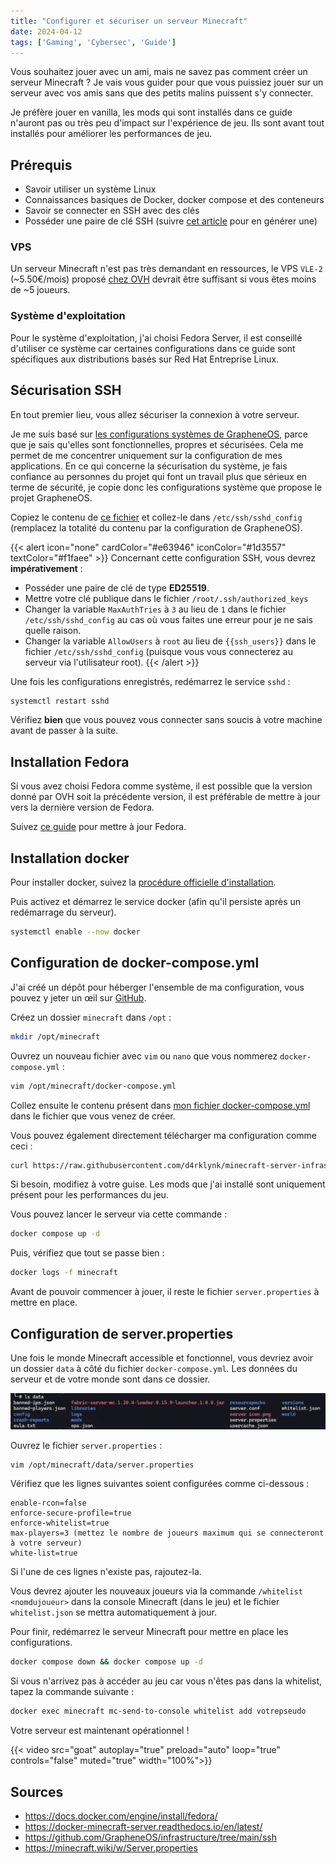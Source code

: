 ```yaml
---
title: "Configurer et sécuriser un serveur Minecraft"
date: 2024-04-12
tags: ['Gaming', 'Cybersec', 'Guide']
---
```


Vous souhaitez jouer avec un ami, mais ne savez pas comment créer un serveur Minecraft ? Je vais vous guider pour que vous puissiez jouer sur un serveur avec vos amis sans que des petits malins puissent s'y connecter.

Je préfère jouer en vanilla, les mods qui sont installés dans ce guide n'auront pas ou très peu d'impact sur l'expérience de jeu. Ils sont avant tout installés pour améliorer les performances de jeu.

## Prérequis

- Savoir utiliser un système Linux
- Connaissances basiques de Docker, docker compose et des conteneurs
- Savoir se connecter en SSH avec des clés
- Posséder une paire de clé SSH (suivre [cet article](https://wonderfall.space/retour-du-root-ssh/#sur-des-machines-distantes-mon-h%C3%A9ros-ssh-et-comment-je-lutilise) pour en générer une)

### VPS

Un serveur Minecraft n'est pas très demandant en ressources, le VPS `VLE-2` (~5.50€/mois) proposé [chez OVH](https://www.ovhcloud.com/fr/vps/) devrait être suffisant si vous êtes moins de ~5 joueurs.

### Système d'exploitation

Pour le système d'exploitation, j'ai choisi Fedora Server, il est conseillé d'utiliser ce système car certaines configurations dans ce guide sont spécifiques aux distributions basés sur Red Hat Entreprise Linux.

## Sécurisation SSH

En tout premier lieu, vous allez sécuriser la connexion à votre serveur.

Je me suis basé sur [les configurations systèmes de GrapheneOS](https://github.com/GrapheneOS/infrastructure), parce que je sais qu'elles sont fonctionnelles, propres et sécurisées. Cela me permet de me concentrer uniquement sur la configuration de mes applications. En ce qui concerne la sécurisation du système, je fais confiance au personnes du projet qui font un travail plus que sérieux en terme de sécurité, je copie donc les configurations système que propose le projet GrapheneOS.

Copiez le contenu de [ce fichier](https://github.com/GrapheneOS/infrastructure/blob/main/ssh/sshd_config) et collez-le dans `/etc/ssh/sshd_config` (remplacez la totalité du contenu par la configuration de GrapheneOS).

{{< alert icon="none" cardColor="#e63946" iconColor="#1d3557" textColor="#f1faee" >}}
Concernant cette configuration SSH, vous devrez **impérativement** :

- Posséder une paire de clé de type **ED25519**.
- Mettre votre clé publique dans le fichier `/root/.ssh/authorized_keys`
- Changer la variable `MaxAuthTries` à `3` au lieu de `1` dans le fichier `/etc/ssh/sshd_config` au cas où vous faites une erreur pour je ne sais quelle raison.
- Changer la variable `AllowUsers` à `root` au lieu de `{{ssh_users}}` dans le fichier `/etc/ssh/sshd_config` (puisque vous vous connecterez au serveur via l'utilisateur root).
{{< /alert >}}

Une fois les configurations enregistrés, redémarrez le service `sshd` :

```bash
systemctl restart sshd
```

Vérifiez **bien** que vous pouvez vous connecter sans soucis à votre machine avant de passer à la suite.

## Installation Fedora

Si vous avez choisi Fedora comme système, il est possible que la version donné par OVH soit la précédente version, il est préférable de mettre à jour vers la dernière version de Fedora.

Suivez [ce guide](https://docs.fedoraproject.org/en-US/quick-docs/upgrading-fedora-offline/) pour mettre à jour Fedora.

<!-- TODO -->
<!-- ## Sécurisation du système -->

## Installation docker

Pour installer docker, suivez la [procédure officielle d'installation](https://docs.docker.com/engine/install/fedora/).

Puis activez et démarrez le service docker (afin qu'il persiste après un redémarrage du serveur).

```bash
systemctl enable --now docker
```

## Configuration de docker-compose.yml

J'ai créé un dépôt pour héberger l'ensemble de ma configuration, vous pouvez y jeter un œil sur [GitHub](https://github.com/d4rklynk/minecraft-server-infrastructure).

Créez un dossier `minecraft` dans `/opt` :

```bash
mkdir /opt/minecraft
```

Ouvrez un nouveau fichier avec `vim` ou `nano` que vous nommerez `docker-compose.yml` :

```bash
vim /opt/minecraft/docker-compose.yml
```

Collez ensuite le contenu présent dans [mon fichier docker-compose.yml](https://raw.githubusercontent.com/d4rklynk/minecraft-server-infrastructure/main/docker/opt/minecraft/docker-compose.yml) dans le fichier que vous venez de créer.

Vous pouvez également directement télécharger ma configuration comme ceci :

```bash
curl https://raw.githubusercontent.com/d4rklynk/minecraft-server-infrastructure/main/docker/opt/minecraft/docker-compose.yml > /opt/minecraft/docker-compose.yml
```

Si besoin, modifiez à votre guise. Les mods que j'ai installé sont uniquement présent pour les performances du jeu.

Vous pouvez lancer le serveur via cette commande :

```bash
docker compose up -d
```

Puis, vérifiez que tout se passe bien :

```bash
docker logs -f minecraft
```

Avant de pouvoir commencer à jouer, il reste le fichier `server.properties` à mettre en place.

## Configuration de server.properties

Une fois le monde Minecraft accessible et fonctionnel, vous devriez avoir un dossier `data` à côté du fichier `docker-compose.yml`. Les données du serveur et de votre monde sont dans ce dossier.

![Contenu du dossier data](data-content.png)

Ouvrez le fichier `server.properties` :

```bash
vim /opt/minecraft/data/server.properties
```

Vérifiez que les lignes suivantes soient configurées comme ci-dessous :

```text
enable-rcon=false
enforce-secure-profile=true
enforce-whitelist=true
max-players=3 (mettez le nombre de joueurs maximum qui se connecteront à votre serveur)
white-list=true
```

Si l'une de ces lignes n'existe pas, rajoutez-la.

Vous devrez ajouter les nouveaux joueurs via la commande `/whitelist <nomdujoueur>` dans la console Minecraft (dans le jeu) et le fichier `whitelist.json` se mettra automatiquement à jour.

Pour finir, redémarrez le serveur Minecraft pour mettre en place les configurations.

```bash
docker compose down && docker compose up -d
```

Si vous n'arrivez pas à accéder au jeu car vous n'êtes pas dans la whitelist, tapez la commande suivante :

```bash
docker exec minecraft mc-send-to-console whitelist add votrepseudo
```

Votre serveur est maintenant opérationnel !

{{< video src="goat" autoplay="true" preload="auto" loop="true" controls="false" muted="true" width="100%">}}

## Sources

- <https://docs.docker.com/engine/install/fedora/>
- <https://docker-minecraft-server.readthedocs.io/en/latest/>
- <https://github.com/GrapheneOS/infrastructure/tree/main/ssh>
- <https://minecraft.wiki/w/Server.properties>
